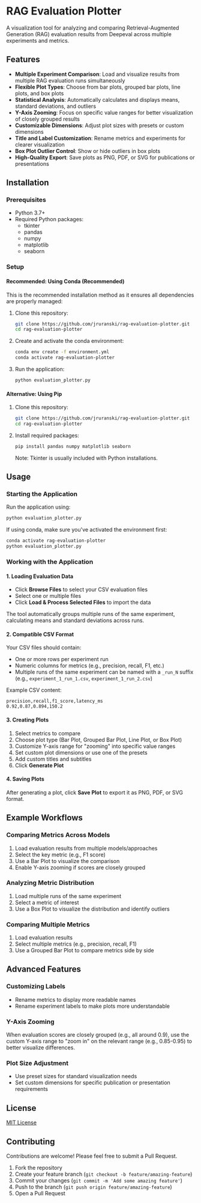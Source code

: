 # RAG Evaluation Plotter

A visualization tool for analyzing and comparing Retrieval-Augmented Generation (RAG) evaluation results from Deepeval across multiple experiments and metrics.



## Features

- **Multiple Experiment Comparison**: Load and visualize results from multiple RAG evaluation runs simultaneously
- **Flexible Plot Types**: Choose from bar plots, grouped bar plots, line plots, and box plots
- **Statistical Analysis**: Automatically calculates and displays means, standard deviations, and outliers
- **Y-Axis Zooming**: Focus on specific value ranges for better visualization of closely grouped results
- **Customizable Dimensions**: Adjust plot sizes with presets or custom dimensions
- **Title and Label Customization**: Rename metrics and experiments for clearer visualization
- **Box Plot Outlier Control**: Show or hide outliers in box plots
- **High-Quality Export**: Save plots as PNG, PDF, or SVG for publications or presentations

## Installation

### Prerequisites

- Python 3.7+
- Required Python packages: 
  - tkinter
  - pandas
  - numpy
  - matplotlib
  - seaborn

### Setup

#### Recommended: Using Conda (Recommended)

This is the recommended installation method as it ensures all dependencies are properly managed:

1. Clone this repository:
   ```bash
   git clone https://github.com/jruranski/rag-evaluation-plotter.git
   cd rag-evaluation-plotter
   ```

2. Create and activate the conda environment:
   ```bash
   conda env create -f environment.yml
   conda activate rag-evaluation-plotter
   ```

3. Run the application:
   ```bash
   python evaluation_plotter.py
   ```

#### Alternative: Using Pip

1. Clone this repository:
   ```bash
   git clone https://github.com/jruranski/rag-evaluation-plotter.git
   cd rag-evaluation-plotter
   ```

2. Install required packages:
   ```bash
   pip install pandas numpy matplotlib seaborn
   ```
   Note: Tkinter is usually included with Python installations.

## Usage

### Starting the Application

Run the application using:
```bash
python evaluation_plotter.py
```

If using conda, make sure you've activated the environment first:
```bash
conda activate rag-evaluation-plotter
python evaluation_plotter.py
```

### Working with the Application

#### 1. Loading Evaluation Data

- Click **Browse Files** to select your CSV evaluation files
- Select one or multiple files
- Click **Load & Process Selected Files** to import the data

The tool automatically groups multiple runs of the same experiment, calculating means and standard deviations across runs.

#### 2. Compatible CSV Format

Your CSV files should contain:
- One or more rows per experiment run
- Numeric columns for metrics (e.g., precision, recall, F1, etc.)
- Multiple runs of the same experiment can be named with a `_run_N` suffix (e.g., `experiment_1_run_1.csv`, `experiment_1_run_2.csv`)

Example CSV content:
```
precision,recall,f1_score,latency_ms
0.92,0.87,0.894,150.2
```

#### 3. Creating Plots

1. Select metrics to compare
2. Choose plot type (Bar Plot, Grouped Bar Plot, Line Plot, or Box Plot)
3. Customize Y-axis range for "zooming" into specific value ranges
4. Set custom plot dimensions or use one of the presets
5. Add custom titles and subtitles
6. Click **Generate Plot**

#### 4. Saving Plots

After generating a plot, click **Save Plot** to export it as PNG, PDF, or SVG format.

## Example Workflows

### Comparing Metrics Across Models

1. Load evaluation results from multiple models/approaches
2. Select the key metric (e.g., F1 score)
3. Use a Bar Plot to visualize the comparison
4. Enable Y-axis zooming if scores are closely grouped

### Analyzing Metric Distribution

1. Load multiple runs of the same experiment
2. Select a metric of interest
3. Use a Box Plot to visualize the distribution and identify outliers

### Comparing Multiple Metrics

1. Load evaluation results
2. Select multiple metrics (e.g., precision, recall, F1)
3. Use a Grouped Bar Plot to compare metrics side by side

## Advanced Features

### Customizing Labels

- Rename metrics to display more readable names
- Rename experiment labels to make plots more understandable

### Y-Axis Zooming

When evaluation scores are closely grouped (e.g., all around 0.9), use the custom Y-axis range to "zoom in" on the relevant range (e.g., 0.85-0.95) to better visualize differences.

### Plot Size Adjustment

- Use preset sizes for standard visualization needs
- Set custom dimensions for specific publication or presentation requirements

## License

[MIT License](LICENSE)

## Contributing

Contributions are welcome! Please feel free to submit a Pull Request.

1. Fork the repository
2. Create your feature branch (`git checkout -b feature/amazing-feature`)
3. Commit your changes (`git commit -m 'Add some amazing feature'`)
4. Push to the branch (`git push origin feature/amazing-feature`)
5. Open a Pull Request 